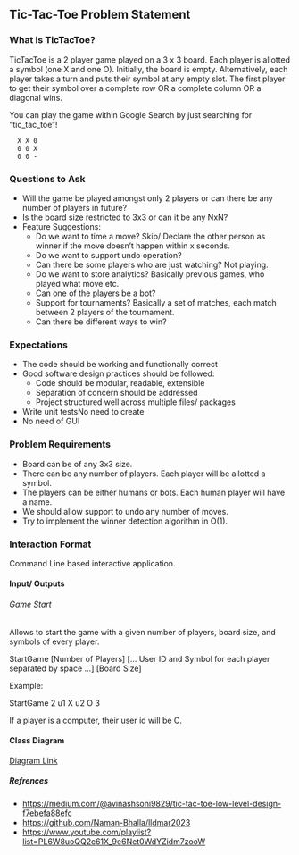 
## Tic-Tac-Toe Problem Statement


### What is TicTacToe?

TicTacToe is a 2 player game played on a 3 x 3 board. Each player is allotted a symbol (one X and one O). Initially, the board is empty. Alternatively, each player takes a turn and puts their symbol at any empty slot. The first player to get their symbol over a complete row OR a complete column OR a diagonal wins.

You can play the game within Google Search by just searching for “tic_tac_toe”!
~~~
  X X 0
  0 0 X
  0 0 -
~~~

### Questions to Ask

- Will the game be played amongst only 2 players or can there be any number of players in future?
- Is the board size restricted to 3x3 or can it be any NxN?
- Feature Suggestions:
    - Do we want to time a move? Skip/ Declare the other person as winner if the move doesn’t happen within x seconds.
    - Do we want to support undo operation?
    - Can there be some players who are just watching? Not playing.
    - Do we want to store analytics? Basically previous games, who played what move etc.
    - Can one of the players be a bot?
    - Support for tournaments? Basically a set of matches, each match between 2 players of the tournament.
    - Can there be different ways to win?

### Expectations

- The code should be working and functionally correct
- Good software design practices should be followed:
    - Code should be modular, readable, extensible
    - Separation of concern should be addressed
    - Project structured well across multiple files/ packages
- Write unit testsNo need to create
- No need of GUI

### Problem Requirements

- Board can be of any 3x3 size.
- There can be any number of players. Each player will be allotted a symbol.
- The players can be either humans or bots. Each human player will have a name.
- We should allow support to undo any number of moves.
- Try to implement the winner detection algorithm in O(1).

### Interaction Format

Command Line based interactive application.

#### Input/ Outputs

###### Game Start

Allows to start the game with a given number of players, board size, and symbols of every player.

StartGame \[Number of Players\] \[... User ID and Symbol for each player separated by space ...\] \[Board Size\]

Example:

StartGame 2 u1 X u2 O 3

If a player is a computer, their user id will be C.


#### Class Diagram

[Diagram Link ](https://app.diagrams.net/#G1bFXkgI4KJyCsT-XocBUYJ8EZ9OevfNR8#%7B%22pageId%22%3A%22ql3HCjZobfOJ3ZYXfVcK%22%7D)

##### Refrences
- https://medium.com/@avinashsoni9829/tic-tac-toe-low-level-design-f7ebefa88efc
- https://github.com/Naman-Bhalla/lldmar2023
- https://www.youtube.com/playlist?list=PL6W8uoQQ2c61X_9e6Net0WdYZidm7zooW
